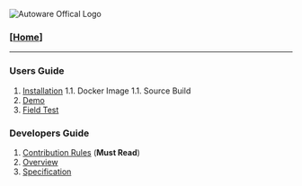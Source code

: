 ![Autoware Offical Logo](https://github.com/CPFL/Autoware/raw/master/docs/images/autoware_logo_1.png?height=54&width=320)

### [[Home](https://github.com/CPFL/Autoware/wiki)]
***
### Users Guide

1. [Installation](https://github.com/CPFL/Autoware/wiki/Installation)
1.1. Docker Image
1.1. Source Build
1. [Demo](https://github.com/CPFL/Autoware/wiki/Demo)
1. [Field Test](https://github.com/CPFL/Autoware/wiki/Field-Test)

### Developers Guide

1. [Contribution Rules](https://github.com/CPFL/Autoware/wiki/Contribution-Rules) (**Must Read**)
1. [Overview](https://github.com/CPFL/Autoware/wiki/Overview)
1. [Specification](https://github.com/CPFL/Autoware/wiki/Specification)
